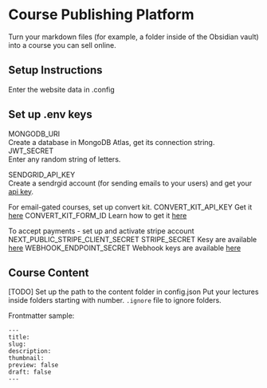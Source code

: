 # Course Publishing Platform
Turn your markdown files (for example, a folder inside of the Obsidian vault) into a course you can sell online.

## Setup Instructions
Enter the website data in .config

## Set up .env keys
MONGODB_URI  
Create a database in MongoDB Atlas, get its connection string.
JWT_SECRET  
Enter any random string of letters.

SENDGRID_API_KEY  
Create a sendrgid account (for sending emails to your users) and get your [api key](https://app.sendgrid.com/settings/api_keys).

For email-gated courses, set up convert kit.
CONVERT_KIT_API_KEY
Get it [here](https://app.convertkit.com/account_settings/advanced_settings)
CONVERT_KIT_FORM_ID
Learn how to get it [here](https://www.tassos.gr/joomla-extensions/convert-forms/docs/sync-leads-with-convertkit)

To accept payments - set up and activate stripe account
NEXT_PUBLIC_STRIPE_CLIENT_SECRET
STRIPE_SECRET
Kesy are available [here](https://dashboard.stripe.com/apikeys)
WEBHOOK_ENDPOINT_SECRET
Webhook keys are available [here](https://stripe.com/docs/webhooks/signatures)

## Course Content
[TODO] Set up the path to the content folder in config.json
Put your lectures inside folders starting with number.
`.ignore` file to ignore folders.

Frontmatter sample:
```
---
title: 
slug: 
description: 
thumbnail: 
preview: false
draft: false
---
```
